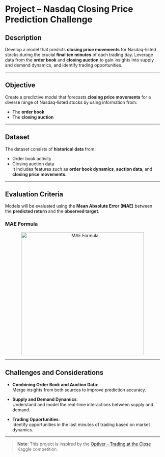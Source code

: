 # Project – Nasdaq Closing Price Prediction Challenge

## Description
Develop a model that predicts **closing price movements** for Nasdaq-listed stocks during the crucial **final ten minutes** of each trading day. Leverage data from the **order book** and **closing auction** to gain insights into supply and demand dynamics, and identify trading opportunities.

---

## Objective
Create a predictive model that forecasts **closing price movements** for a diverse range of Nasdaq-listed stocks by using information from:
- The **order book**
- The **closing auction**

---

## Dataset
The dataset consists of **historical data** from:
- Order book activity
- Closing auction data  
It includes features such as **order book dynamics**, **auction data**, and **closing price movements**.

---

## Evaluation Criteria
Models will be evaluated using the **Mean Absolute Error (MAE)** between the **predicted return** and the **observed target**.

### MAE Formula

<div align="center">
  <img src="https://github.com/user-attachments/assets/c8c9a803-a4f7-4102-8b4f-cee4f94a5c2a" alt="MAE Formula" width="400"/>
</div>

---

## Challenges and Considerations
- **Combining Order Book and Auction Data**:  
  Merge insights from both sources to improve prediction accuracy.

- **Supply and Demand Dynamics**:  
  Understand and model the real-time interactions between supply and demand.

- **Trading Opportunities**:  
  Identify opportunities in the last minutes of trading based on market dynamics.

---

> **Note**: This project is inspired by the [Optiver - Trading at the Close](https://www.kaggle.com/competitions/optiver-trading-at-the-close) Kaggle competition.
